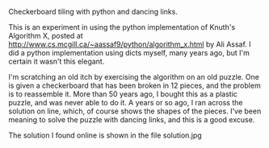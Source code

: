 Checkerboard tiling with python and dancing links.

This is an experiment in using the python implementation of Knuth's Algorithm X,
posted at http://www.cs.mcgill.ca/~aassaf9/python/algorithm_x.html by 
Ali Assaf. I did a python implementation using dicts myself, many years ago,
but I'm certain it wasn't this elegant.

I'm scratching an old itch by exercising the algorithm on an old puzzle.  One is
given a checkerboard that has been broken in 12 pieces, and the problem is to 
reassemble it.  More than 50 years ago, I bought this as a plastic puzzle, and
was never able to do it.  A years or so ago, I ran across the solution on line, which,
of course shows the shapes of the pieces.  I've been meaning to solve the puzzle
with dancing links, and this is a good excuse.

The solution I found online is shown in the file solution.jpg
